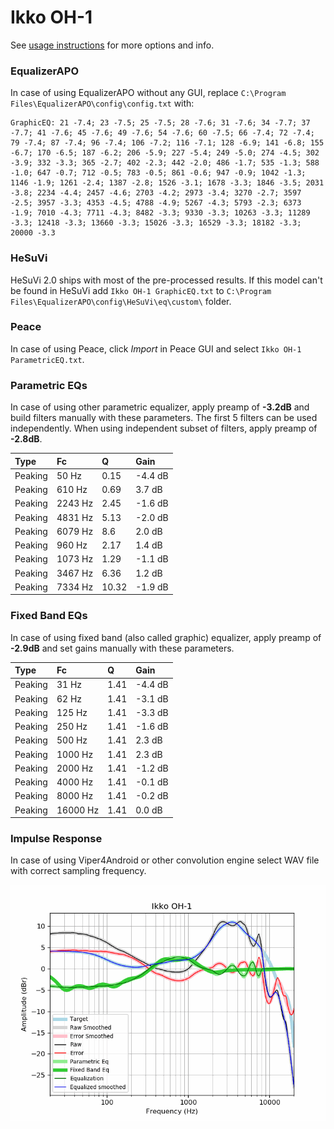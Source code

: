 # Ikko OH-1
See [usage instructions](https://github.com/jaakkopasanen/AutoEq#usage) for more options and info.

### EqualizerAPO
In case of using EqualizerAPO without any GUI, replace `C:\Program Files\EqualizerAPO\config\config.txt`
with:
```
GraphicEQ: 21 -7.4; 23 -7.5; 25 -7.5; 28 -7.6; 31 -7.6; 34 -7.7; 37 -7.7; 41 -7.6; 45 -7.6; 49 -7.6; 54 -7.6; 60 -7.5; 66 -7.4; 72 -7.4; 79 -7.4; 87 -7.4; 96 -7.4; 106 -7.2; 116 -7.1; 128 -6.9; 141 -6.8; 155 -6.7; 170 -6.5; 187 -6.2; 206 -5.9; 227 -5.4; 249 -5.0; 274 -4.5; 302 -3.9; 332 -3.3; 365 -2.7; 402 -2.3; 442 -2.0; 486 -1.7; 535 -1.3; 588 -1.0; 647 -0.7; 712 -0.5; 783 -0.5; 861 -0.6; 947 -0.9; 1042 -1.3; 1146 -1.9; 1261 -2.4; 1387 -2.8; 1526 -3.1; 1678 -3.3; 1846 -3.5; 2031 -3.8; 2234 -4.4; 2457 -4.6; 2703 -4.2; 2973 -3.4; 3270 -2.7; 3597 -2.5; 3957 -3.3; 4353 -4.5; 4788 -4.9; 5267 -4.3; 5793 -2.3; 6373 -1.9; 7010 -4.3; 7711 -4.3; 8482 -3.3; 9330 -3.3; 10263 -3.3; 11289 -3.3; 12418 -3.3; 13660 -3.3; 15026 -3.3; 16529 -3.3; 18182 -3.3; 20000 -3.3
```

### HeSuVi
HeSuVi 2.0 ships with most of the pre-processed results. If this model can't be found in HeSuVi add
`Ikko OH-1 GraphicEQ.txt` to `C:\Program Files\EqualizerAPO\config\HeSuVi\eq\custom\` folder.

### Peace
In case of using Peace, click *Import* in Peace GUI and select `Ikko OH-1 ParametricEQ.txt`.

### Parametric EQs
In case of using other parametric equalizer, apply preamp of **-3.2dB** and build filters manually
with these parameters. The first 5 filters can be used independently.
When using independent subset of filters, apply preamp of **-2.8dB**.

| Type    | Fc      |     Q | Gain    |
|:--------|:--------|:------|:--------|
| Peaking | 50 Hz   |  0.15 | -4.4 dB |
| Peaking | 610 Hz  |  0.69 | 3.7 dB  |
| Peaking | 2243 Hz |  2.45 | -1.6 dB |
| Peaking | 4831 Hz |  5.13 | -2.0 dB |
| Peaking | 6079 Hz |  8.6  | 2.0 dB  |
| Peaking | 960 Hz  |  2.17 | 1.4 dB  |
| Peaking | 1073 Hz |  1.29 | -1.1 dB |
| Peaking | 3467 Hz |  6.36 | 1.2 dB  |
| Peaking | 7334 Hz | 10.32 | -1.9 dB |

### Fixed Band EQs
In case of using fixed band (also called graphic) equalizer, apply preamp of **-2.9dB** and set
gains manually with these parameters.

| Type    | Fc       |    Q | Gain    |
|:--------|:---------|:-----|:--------|
| Peaking | 31 Hz    | 1.41 | -4.4 dB |
| Peaking | 62 Hz    | 1.41 | -3.1 dB |
| Peaking | 125 Hz   | 1.41 | -3.3 dB |
| Peaking | 250 Hz   | 1.41 | -1.6 dB |
| Peaking | 500 Hz   | 1.41 | 2.3 dB  |
| Peaking | 1000 Hz  | 1.41 | 2.3 dB  |
| Peaking | 2000 Hz  | 1.41 | -1.2 dB |
| Peaking | 4000 Hz  | 1.41 | -0.1 dB |
| Peaking | 8000 Hz  | 1.41 | -0.2 dB |
| Peaking | 16000 Hz | 1.41 | 0.0 dB  |

### Impulse Response
In case of using Viper4Android or other convolution engine select WAV file with correct sampling frequency.

![](https://raw.githubusercontent.com/jaakkopasanen/AutoEq/master/results/oratory1990/harman_over-ear_2018/Ikko%20OH-1/Ikko%20OH-1.png)